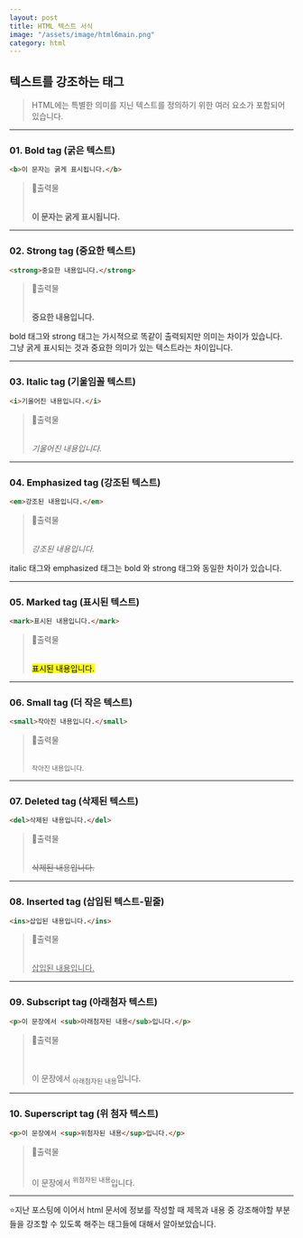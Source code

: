 ```yaml
---
layout: post
title: HTML 텍스트 서식
image: "/assets/image/html6main.png"
category: html
---
```


<h2 class="posth2"> 텍스트를 강조하는 태그 </h2>

> HTML에는 특별한 의미를 지닌 텍스트를 정의하기 위한 여러 요소가 포함되어 있습니다.

<hr>

<h3 class="post__h3__style">
<span class="post__htag__numbering">01.</span> Bold tag (굵은 텍스트)
</h3>

```html
<b>이 문자는 굵게 표시됩니다.</b>
```

> &#128205;출력물
> <br><br>
>
> <b>이 문자는 굵게 표시됩니다.</b>

<hr>

<h3 class="post__h3__style">
<span class="post__htag__numbering">02.</span> Strong tag (중요한 텍스트)
</h3>

```html
<strong>중요한 내용입니다.</strong>
```

> &#128205;출력물
> <br><br>
>
> <strong>중요한 내용입니다.</strong>

<p class="p__smargin">bold 태그와 strong 태그는 가시적으로 똑같이 출력되지만 의미는 차이가 있습니다.<br>
그냥 굵게 표시되는 것과 중요한 의미가 있는 텍스트라는 차이입니다.</p>
<hr>

<h3 class="post__h3__style">
<span class="post__htag__numbering">03.</span> Italic tag (기울임꼴 텍스트)
</h3>

```html
<i>기울어진 내용입니다.</i>
```

> &#128205;출력물
> <br><br>
>
> <i>기울어진 내용입니다.</i>

<hr>

<h3 class="post__h3__style">
<span class="post__htag__numbering">04.</span> Emphasized tag (강조된 텍스트)
</h3>

```html
<em>강조된 내용입니다.</em>
```

> &#128205;출력물
> <br><br>
>
> <em>강조된 내용입니다.</em>

italic 태그와 emphasized 태그는 bold 와 strong 태그와 동일한 차이가 있습니다.

<hr>

<h3 class="post__h3__style">
<span class="post__htag__numbering">05.</span> Marked tag (표시된 텍스트)
</h3>

```html
<mark>표시된 내용입니다.</mark>
```

> &#128205;출력물
> <br><br>
>
> <mark>표시된 내용입니다.</mark>

<hr>

<h3 class="post__h3__style">
<span class="post__htag__numbering">06.</span> Small tag (더 작은 텍스트)
</h3>

```html
<small>작아진 내용입니다.</small>
```

> &#128205;출력물
> <br><br>
>
> <small>작아진 내용입니다.</small>

<hr>

<h3 class="post__h3__style">
<span class="post__htag__numbering">07.</span> Deleted tag (삭제된 텍스트)
</h3>

```html
<del>삭제된 내용입니다.</del>
```

> &#128205;출력물
> <br><br>
>
> <del>삭제된 내용입니다.</del>

<hr>

<h3 class="post__h3__style">
<span class="post__htag__numbering">08.</span> Inserted tag (삽입된 텍스트-밑줄)
</h3>

```html
<ins>삽입된 내용입니다.</ins>
```

> &#128205;출력물
> <br><br>
>
> <ins>삽입된 내용입니다.</ins>

<hr>

<h3 class="post__h3__style">
<span class="post__htag__numbering">09.</span> Subscript tag (아래첨자 텍스트)
</h3>

```html
<p>이 문장에서 <sub>아래첨자된 내용</sub>입니다.</p>
```

> &#128205;출력물  
> <br /><br />
>
> <p>이 문장에서 <sub>아래첨자된 내용</sub>입니다.</p>

<hr />

<h3 class="post__h3__style">
  <span class="post__htag__numbering">10.</span> Superscript tag (위 첨자
  텍스트)
</h3>

```html
<p>이 문장에서 <sup>위첨자된 내용</sup>입니다.</p>
```

> &#128205;출력물
> <br><br>
>
> <p>이 문장에서 <sup>위첨자된 내용</sup>입니다.</p>

<hr>

⭐️지난 포스팅에 이어서 html 문서에 정보를 작성할 때 제목과 내용 중 강조해야할 부분들을 강조할 수 있도록 해주는 태그들에 대해서 알아보았습니다.

<!-- <h3 class="post__h3__style">
<span class="post__htag__numbering">Tip.</span> 몇가지 정리 사항.
</h3>

- 항상 소문자를 사용하는 것이 좋다.
- 속성값 따옴표가 필수는 아니지만 인용하는 것이 좋다.
- 큰따옴표와 작은따옴표 둘 다 사용가능하나 둘 다 사용해야하는경우 교차 사용한다. -->

<!-- <p class="pafterhr">
</p> -->
